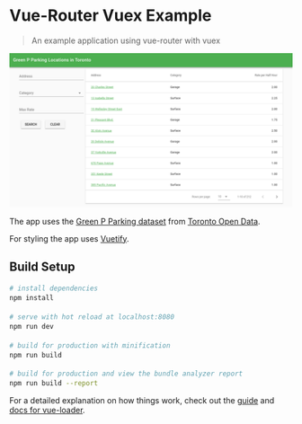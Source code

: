 # Vue-Router Vuex Example

> An example application using vue-router with vuex

![Screenshot](screenshot.png)

The app uses the [Green P Parking dataset](https://www.toronto.ca/city-government/data-research-maps/open-data/open-data-catalogue/transportation/#8f2835cf-2312-1fea-1768-93df75cd2de4) from [Toronto Open Data](https://www.toronto.ca/city-government/data-research-maps/open-data/open-data-catalogue/).

For styling the app uses [Vuetify](https://vuetifyjs.com/).

## Build Setup

``` bash
# install dependencies
npm install

# serve with hot reload at localhost:8080
npm run dev

# build for production with minification
npm run build

# build for production and view the bundle analyzer report
npm run build --report
```

For a detailed explanation on how things work, check out the [guide](http://vuejs-templates.github.io/webpack/) and [docs for vue-loader](http://vuejs.github.io/vue-loader).
